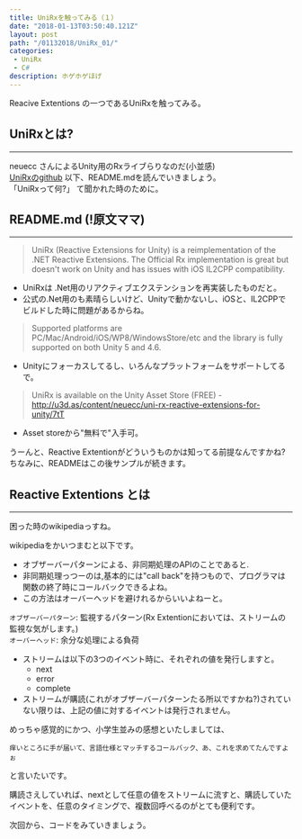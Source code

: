 ```yaml
---
title: UniRxを触ってみる（１）
date: "2018-01-13T03:50:40.121Z"
layout: post
path: "/01132018/UniRx_01/"
categories:
 - UniRx
 - C#
description: ホゲホゲほげ
---
```

Reacive Extentions の一つであるUniRxを触ってみる。
<!--more-->

## UniRxとは?
---
neuecc さんによるUnity用のRxライブらりなのだ(小並感)    
[UniRxのgithub](https://github.com/neuecc/UniRx)
以下、README.mdを読んでいきましょう。    
「UniRxって何?」 て聞かれた時のために。

## README.md (!原文ママ)
---    
>UniRx (Reactive Extensions for Unity) is a reimplementation of the .NET Reactive Extensions. The Official Rx implementation is great but doesn't work on Unity and has issues with iOS IL2CPP compatibility.
- UniRxは .Net用のリアクティブエクステンションを再実装したものだと。
- 公式の.Net用のも素晴らしいけど、Unityで動かないし、iOSと、IL2CPPでビルドした時に問題があるからね。

>Supported platforms are PC/Mac/Android/iOS/WP8/WindowsStore/etc and the library is fully supported on both Unity 5 and 4.6.
- Unityにフォーカスしてるし、いろんなプラットフォームをサポートしてるで。


> UniRx is available on the Unity Asset Store (FREE) - http://u3d.as/content/neuecc/uni-rx-reactive-extensions-for-unity/7tT
- Asset storeから"無料で"入手可。

うーんと、Reactive Extentionがどういうものかは知ってる前提なんですかね?    
ちなみに、READMEはこの後サンプルが続きます。

 ## Reactive Extentions とは
 --- 
 困った時のwikipediaっすね。

 wikipediaをかいつまむと以下です。    
     
- オブザーバーパターンによる、非同期処理のAPIのことであると.
- 非同期処理っつーのは,基本的には"call back"を持つもので、プログラマは関数の終了時にコールバックできるよね。
- この方法はオーバーヘッドを避けれるからいいよねーと。

``オブザーバーパターン``: 監視するパターン(Rx Extentionにおいては、ストリームの監視な気がします。)    
``オーバーヘッド``: 余分な処理による負荷

- ストリームは以下の3つのイベント時に、それぞれの値を発行しますと。
    - next
    - error
    - complete
- ストリームが購読(これがオブザーバーパターンたる所以ですかね?)されていない限りは、上記の値に対するイベントは発行されません。    

    
めっちゃ感覚的にかつ、小学生並みの感想といたしましては、    

``痒いところに手が届いて、言語仕様とマッチするコールバック、あ、これを求めてたんですよぉ``   
    
と言いたいです。

購読さえしていれば、nextとして任意の値をストリームに流すと、購読していたイベントを、任意のタイミングで、複数回呼べるのがとても便利です。

次回から、コードをみていきましょう。